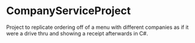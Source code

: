 # CompanyServiceProject
Project to replicate ordering off of a menu with different companies as if it were a drive thru and showing a receipt afterwards in C#.

